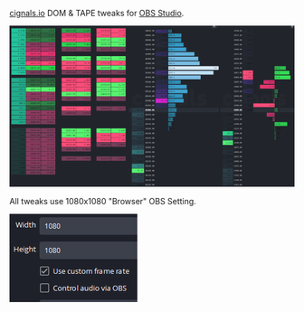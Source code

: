 [cignals.io](https://cignals.io/) DOM & TAPE tweaks for [OBS Studio](https://obsproject.com/).

![Screenshot-1](/media/Screenshot-1.png)

All tweaks use 1080x1080 "Browser" OBS Setting.

![width-height](/media/width-height.png)


